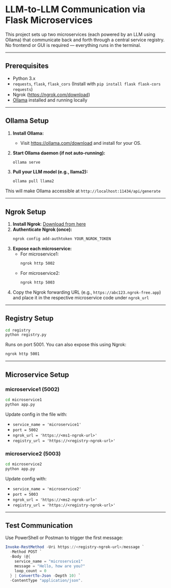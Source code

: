 # LLM-to-LLM Communication via Flask Microservices

This project sets up two microservices (each powered by an LLM using Ollama) that communicate back and forth through a central service registry. No frontend or GUI is required — everything runs in the terminal.

---

## Prerequisites

- Python 3.x
- `requests`, `flask`, `flask_cors` (Install with `pip install flask flask-cors requests`)
- Ngrok (https://ngrok.com/download)
- [Ollama](https://ollama.com) installed and running locally

---

## Ollama Setup

1. **Install Ollama:**
   - Visit https://ollama.com/download and install for your OS.

2. **Start Ollama daemon (if not auto-running):**
   ```bash
   ollama serve
   ```

3. **Pull your LLM model (e.g., llama2):**
   ```bash
   ollama pull llama2
   ```

This will make Ollama accessible at `http://localhost:11434/api/generate`

---

## Ngrok Setup

1. **Install Ngrok**: [Download from here](https://ngrok.com/download)
2. **Authenticate Ngrok (once):**
   ```bash
   ngrok config add-authtoken YOUR_NGROK_TOKEN
   ```
3. **Expose each microservice:**
   - For microservice1:
     ```bash
     ngrok http 5002
     ```
   - For microservice2:
     ```bash
     ngrok http 5003
     ```
4. Copy the Ngrok forwarding URL (e.g., `https://abc123.ngrok-free.app`) and place it in the respective microservice code under `ngrok_url`

---

## Registry Setup

```bash
cd registry
python registry.py
```

Runs on port 5001. You can also expose this using Ngrok:
```bash
ngrok http 5001
```

---

## Microservice Setup

### microservice1 (5002)
```bash
cd microservice1
python app.py
```
Update config in the file with:
- `service_name = 'microservice1'`
- `port = 5002`
- `ngrok_url = 'https://<ms1-ngrok-url>'`
- `registry_url = 'https://<registry-ngrok-url>'`

### microservice2 (5003)
```bash
cd microservice2
python app.py
```
Update config with:
- `service_name = 'microservice2'`
- `port = 5003`
- `ngrok_url = 'https://<ms2-ngrok-url>'`
- `registry_url = 'https://<registry-ngrok-url>'`

---

## Test Communication

Use PowerShell or Postman to trigger the first message:

```powershell
Invoke-RestMethod -Uri https://<registry-ngrok-url>/message `
  -Method POST `
  -Body (@{
    service_name = "microservice1"
    message = "Hello, how are you?"
    loop_count = 0
  } | ConvertTo-Json -Depth 10) `
  -ContentType "application/json".

